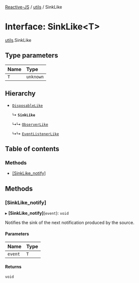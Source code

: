 [Reactive-JS](../README.md) / [utils](../modules/utils.md) / SinkLike

# Interface: SinkLike<T\>

[utils](../modules/utils.md).SinkLike

## Type parameters

| Name | Type |
| :------ | :------ |
| `T` | `unknown` |

## Hierarchy

- [`DisposableLike`](utils.DisposableLike.md)

  ↳ **`SinkLike`**

  ↳↳ [`ObserverLike`](concurrent.ObserverLike.md)

  ↳↳ [`EventListenerLike`](events.EventListenerLike.md)

## Table of contents

### Methods

- [[SinkLike\_notify]](utils.SinkLike.md#[sinklike_notify])

## Methods

### [SinkLike\_notify]

▸ **[SinkLike_notify]**(`event`): `void`

Notifies the sink of the next notification produced by the source.

#### Parameters

| Name | Type |
| :------ | :------ |
| `event` | `T` |

#### Returns

`void`
